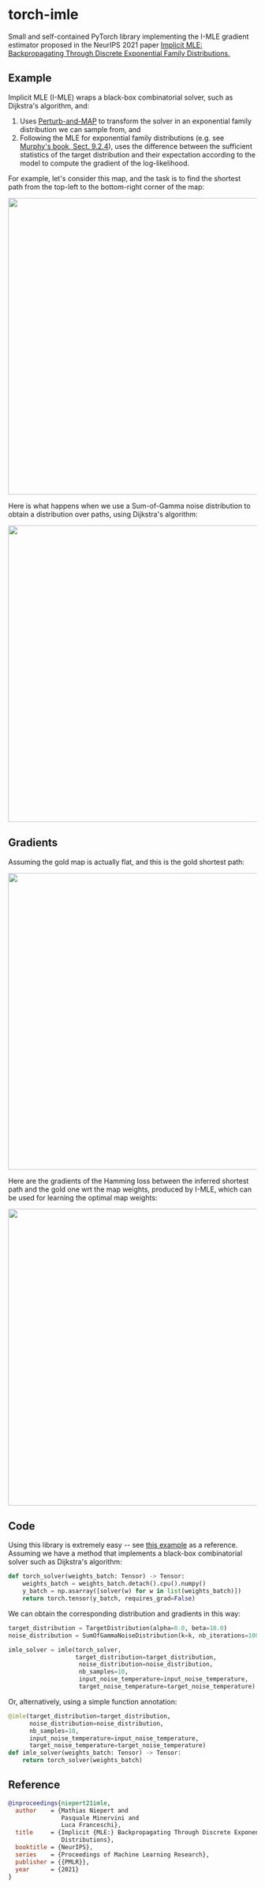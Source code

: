# torch-imle

Small and self-contained PyTorch library implementing the I-MLE gradient estimator proposed in the NeurIPS 2021 paper [Implicit MLE: Backpropagating Through Discrete Exponential Family Distributions.](https://arxiv.org/abs/2106.01798)

## Example

Implicit MLE (I-MLE) wraps a black-box combinatorial solver, such as Dijkstra's algorithm, and:
1. Uses [Perturb-and-MAP](https://home.ttic.edu/~gpapan/research/perturb_and_map/) to transform the solver in an exponential family distribution we can sample from, and
2. Following the MLE for exponential family distributions (e.g. see [Murphy's book, Sect. 9.2.4](http://noiselab.ucsd.edu/ECE228/Murphy_Machine_Learning.pdf)), uses the difference between the sufficient statistics of the target distribution and their expectation according to the model to compute the gradient of the log-likelihood.

For example, let's consider this map, and the task is to find the shortest path from the top-left to the bottom-right corner of the map:

<img src="https://raw.githubusercontent.com/uclnlp/torch-imle/main/figures/map.png" width=600>

Here is what happens when we use a Sum-of-Gamma noise distribution to obtain a distribution over paths, using Dijkstra's algorithm:

<img src="https://raw.githubusercontent.com/uclnlp/torch-imle/main/figures/paths.gif" width=600>

## Gradients

Assuming the gold map is actually flat, and this is the gold shortest path:

<img src="https://raw.githubusercontent.com/uclnlp/torch-imle/main/figures/gold.png" width=600>

Here are the gradients of the Hamming loss between the inferred shortest path and the gold one wrt the map weights, produced by I-MLE, which can be used for learning the optimal map weights:

<img src="https://raw.githubusercontent.com/uclnlp/torch-imle/main/figures/gradients.gif" width=600>

## Code

Using this library is extremely easy -- see [this example](https://github.com/uclnlp/torch-imle/blob/main/annotation-cli.py) as a reference. Assuming we have a method that implements a black-box combinatorial solver such as Dijkstra's algorithm:

```python
def torch_solver(weights_batch: Tensor) -> Tensor:
    weights_batch = weights_batch.detach().cpu().numpy()
    y_batch = np.asarray([solver(w) for w in list(weights_batch)])
    return torch.tensor(y_batch, requires_grad=False)
```

We can obtain the corresponding distribution and gradients in this way:

```python
target_distribution = TargetDistribution(alpha=0.0, beta=10.0)
noise_distribution = SumOfGammaNoiseDistribution(k=k, nb_iterations=100)

imle_solver = imle(torch_solver,
                   target_distribution=target_distribution,
                    noise_distribution=noise_distribution,
                    nb_samples=10,
                    input_noise_temperature=input_noise_temperature,
                    target_noise_temperature=target_noise_temperature)
```

Or, alternatively, using a simple function annotation:

```python
@imle(target_distribution=target_distribution,
      noise_distribution=noise_distribution,
      nb_samples=10,
      input_noise_temperature=input_noise_temperature,
      target_noise_temperature=target_noise_temperature)
def imle_solver(weights_batch: Tensor) -> Tensor:
    return torch_solver(weights_batch)
```

## Reference

```bibtex
@inproceedings{niepert21imle,
  author    = {Mathias Niepert and
               Pasquale Minervini and
               Luca Franceschi},
  title     = {Implicit {MLE:} Backpropagating Through Discrete Exponential Family
               Distributions},
  booktitle = {NeurIPS},
  series    = {Proceedings of Machine Learning Research},
  publisher = {{PMLR}},
  year      = {2021}
}
```